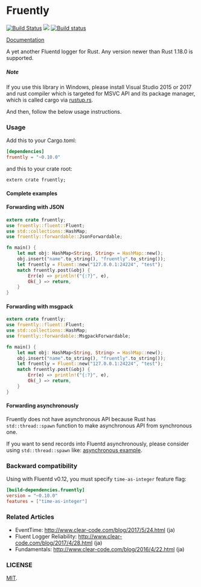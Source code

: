 Fruently
===

[![Build Status](https://travis-ci.org/cosmo0920/fruently.svg?branch=master)](https://travis-ci.org/cosmo0920/fruently)
[![](http://meritbadge.herokuapp.com/fruently)](https://crates.io/crates/fruently)
[![Build status](https://ci.appveyor.com/api/projects/status/4qybnaegbiqs0738/branch/master?svg=true)](https://ci.appveyor.com/project/cosmo0920/fruently/branch/master)

[Documentation](https://docs.rs/fruently/0.10.0/fruently/)

A yet another Fluentd logger for Rust.
Any version newer than Rust 1.18.0 is supported.

##### Note

If you use this library in Windows, please install Visual Studio 2015 or 2017 and rust compiler which is targeted for MSVC API and its package manager, which is called cargo via [rustup.rs](https://www.rustup.rs/).

And then, follow the below usage instructions.

### Usage

Add this to your Cargo.toml:

```toml
[dependencies]
fruently = "~0.10.0"
```

and this to your crate root:

```rust,ignore
extern crate fruently;
```

#### Complete examples

#### Forwarding with JSON

```rust
extern crate fruently;
use fruently::fluent::Fluent;
use std::collections::HashMap;
use fruently::forwardable::JsonForwardable;

fn main() {
    let mut obj: HashMap<String, String> = HashMap::new();
    obj.insert("name".to_string(), "fruently".to_string());
    let fruently = Fluent::new("127.0.0.1:24224", "test");
    match fruently.post(&obj) {
        Err(e) => println!("{:?}", e),
        Ok(_) => return,
    }
}
```

#### Forwarding with msgpack

```rust
extern crate fruently;
use fruently::fluent::Fluent;
use std::collections::HashMap;
use fruently::forwardable::MsgpackForwardable;

fn main() {
    let mut obj: HashMap<String, String> = HashMap::new();
    obj.insert("name".to_string(), "fruently".to_string());
    let fruently = Fluent::new("127.0.0.1:24224", "test");
    match fruently.post(&obj) {
        Err(e) => println!("{:?}", e),
        Ok(_) => return,
    }
}
```

#### Forwarding asynchronously

Fruently does not have asynchronous API because Rust has `std::thread::spawn` function to make asynchronous API from synchronous one.

If you want to send records into Fluentd asynchronously, please consider using `std::thread::spawn` like: [asynchronous example](examples/thread.rs).

### Backward compatibility

Using with Fluentd v0.12, you must specify `time-as-integer` feature flag:

```toml
[build-dependencies.fruently]
version = "~0.10.0"
features = ["time-as-integer"]
```

### Related Articles

* EventTime: http://www.clear-code.com/blog/2017/5/24.html (ja)
* Fluent Logger Reliability: http://www.clear-code.com/blog/2017/4/28.html (ja)
* Fundamentals: http://www.clear-code.com/blog/2016/4/22.html (ja)

### LICENSE

[MIT](LICENSE).
